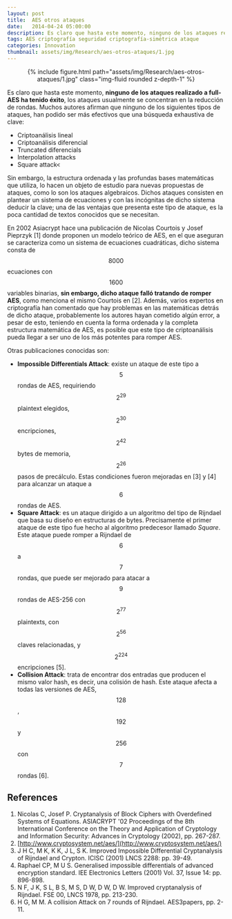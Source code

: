 ```yaml
---
layout: post
title:  AES otros ataques
date:   2014-04-24 05:00:00
description: Es claro que hasta este momento, ninguno de los ataques realizado a full-AES ha tenido éxito, los ataques usualmente se concentran en la reducción de rondas. Muchos autores afirman que ninguno de los siguientes tipos de ataques, han podido ser más efectivos que una búsqueda exhaustiva de clave.
tags: AES criptografía seguridad criptografía-simétrica ataque
categories: Innovation
thumbnail: assets/img/Research/aes-otros-ataques/1.jpg
---
```


<div class="row mt-3" style="text-align: center">
    <div class="col-sm mt-3 mt-md-0">
        {% include figure.html path="assets/img/Research/aes-otros-ataques/1.jpg" class="img-fluid rounded z-depth-1" %}
    </div>
</div>

Es claro que hasta este momento, **ninguno de los ataques realizado a full-AES ha tenido éxito**, los ataques usualmente se concentran en la reducción de rondas. Muchos autores afirman que ninguno de los siguientes tipos de ataques, han podido ser más efectivos que una búsqueda exhaustiva de clave:

- Criptoanálisis lineal
- Criptoanálisis diferencial
- Truncated diferencials
- Interpolation attacks
- Square attack<

Sin embargo, la estructura ordenada y las profundas bases matemáticas que utiliza, lo hacen un objeto de estudio para nuevas propuestas de ataques, como lo son los ataques algebraicos. Dichos ataques consisten en plantear un sistema de ecuaciones y con las incógnitas de dicho sistema deducir la clave; una de las ventajas que presenta este tipo de ataque, es la poca cantidad de textos conocidos que se necesitan.

En 2002 Asiacrypt hace una publicación de Nicolas Courtois y Josef Pieprzyk [1] donde proponen un modelo teórico de AES, en el que aseguran se caracteriza como un sistema de ecuaciones cuadráticas, dicho sistema consta de $$8000$$ ecuaciones con $$1600$$ variables binarias, **sin embargo, dicho ataque falló tratando de romper AES**, como menciona el mismo Courtois en [2]. Además, varios expertos en criptografía han comentado que hay problemas en las matemáticas detrás de dicho ataque, probablemente los autores hayan cometido algún error, a pesar de esto, teniendo en cuenta la forma ordenada y la completa estructura matemática de AES, es posible que este tipo de criptoanálisis pueda llegar a ser uno de los más potentes para romper AES.

Otras publicaciones conocidas son:

- **Impossible Differentials Attack**: existe un ataque de este tipo a $$5$$ rondas de AES, requiriendo $$2^{29}$$ plaintext elegidos, $$2^{30}$$ encripciones, $$2^{42}$$ bytes de memoria, $$2^{26}$$ pasos de precálculo. Estas condiciones fueron mejoradas en [3] y [4] para alcanzar un ataque a $$6$$ rondas de AES.
- **Square Attack**: es un ataque dirigido a un algoritmo del tipo de Rijndael que basa su diseño en estructuras de bytes. Precisamente el primer ataque de este tipo fue hecho al algoritmo predecesor llamado *Square*. Este ataque puede romper a Rijndael de $$6$$ a $$7$$ rondas, que puede ser mejorado para atacar a $$9$$ rondas de AES-256 con $$2^{77}$$ plaintexts, con $$2^{56}$$ claves relacionadas, y $$2^{224}$$ encripciones [5].
- **Collision Attack**: trata de encontrar dos entradas que producen el mismo valor hash, es decir, una colisión de hash. Este ataque afecta a todas las versiones de AES, $$128$$, $$192$$ y $$256$$ con $$7$$ rondas [6].
 
 ## References
 
 1. Nicolas C, Josef P. Cryptanalysis of Block Ciphers with Overdefined Systems of Equations. ASIACRYPT '02 Proceedings of the 8th International Conference on the Theory and Application of Cryptology and Information Security: Advances in Cryptology (2002), pp. 267-287.
 2. [http://www.cryptosystem.net/aes/](http://www.cryptosystem.net/aes/)
 3. J H C, M K, K K, J L, S K. Improved Impossible Differential Cryptanalysis of Rijndael and Crypton. ICISC (2001) LNCS 2288: pp. 39-49.
 4. Raphael CP, M U S. Generalised impossible differentials of advanced encryption standard. IEE Electronics Letters (2001) Vol. 37, Issue 14: pp. 896-898.
 5. N F, J K, S L, B S, M S, D W, D W, D W. Improved cryptanalysis of Rijndael. FSE 00, LNCS 1978, pp. 213-230.
 6. H G, M M. A collision Attack on 7 rounds of Rijndael. AES3papers, pp. 2-11.
 